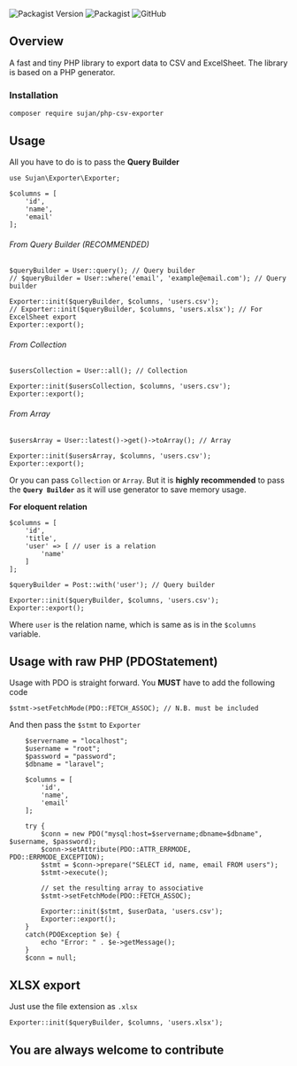 ![Packagist Version](https://img.shields.io/packagist/v/sujan/php-csv-exporter)
![Packagist](https://img.shields.io/packagist/dt/sujan/php-csv-exporter?color=green)
![GitHub](https://img.shields.io/github/license/sujancse/php-csv-exporter?color=yellow)

## Overview
A fast and tiny PHP library to export data to CSV and ExcelSheet. The library is based on a PHP generator.

### Installation
```$xslt
composer require sujan/php-csv-exporter
```

## Usage
All you have to do is to pass the **Query Builder**


`use Sujan\Exporter\Exporter;
`
```$xslt
$columns = [
    'id',
    'name',
    'email'
];
```
###### From Query Builder (RECOMMENDED)
```
$queryBuilder = User::query(); // Query builder
// $queryBuilder = User::where('email', 'example@email.com'); // Query builder

Exporter::init($queryBuilder, $columns, 'users.csv');
// Exporter::init($queryBuilder, $columns, 'users.xlsx'); // For ExcelSheet export
Exporter::export();
```

###### From Collection
```
$usersCollection = User::all(); // Collection

Exporter::init($usersCollection, $columns, 'users.csv');
Exporter::export();
```

###### From Array
```
$usersArray = User::latest()->get()->toArray(); // Array

Exporter::init($usersArray, $columns, 'users.csv');
Exporter::export();
```

Or you can pass `Collection` or `Array`. But it is **highly recommended** to pass the **`Query Builder`** as it will use generator to save memory usage.

**For eloquent relation**
```$xslt
$columns = [
    'id',
    'title',
    'user' => [ // user is a relation
        'name'
    ]
];

$queryBuilder = Post::with('user'); // Query builder

Exporter::init($queryBuilder, $columns, 'users.csv');
Exporter::export();
```

Where `user` is the relation name, which is same as is in the `$columns` variable.

## Usage with raw PHP (PDOStatement)

Usage with PDO is straight forward. You **MUST** have to add the following code
```$xslt
$stmt->setFetchMode(PDO::FETCH_ASSOC); // N.B. must be included
```

And then pass the `$stmt` to `Exporter`
```$xslt
    $servername = "localhost";
    $username = "root";
    $password = "password";
    $dbname = "laravel";

    $columns = [
        'id',
        'name',
        'email'
    ];

    try {
        $conn = new PDO("mysql:host=$servername;dbname=$dbname", $username, $password);
        $conn->setAttribute(PDO::ATTR_ERRMODE, PDO::ERRMODE_EXCEPTION);
        $stmt = $conn->prepare("SELECT id, name, email FROM users");
        $stmt->execute();

        // set the resulting array to associative
        $stmt->setFetchMode(PDO::FETCH_ASSOC);

        Exporter::init($stmt, $userData, 'users.csv');
        Exporter::export();
    }
    catch(PDOException $e) {
        echo "Error: " . $e->getMessage();
    }
    $conn = null;
```

## XLSX export
Just use the file extension as `.xlsx`
```
Exporter::init($queryBuilder, $columns, 'users.xlsx');
```

## You are always welcome to contribute
